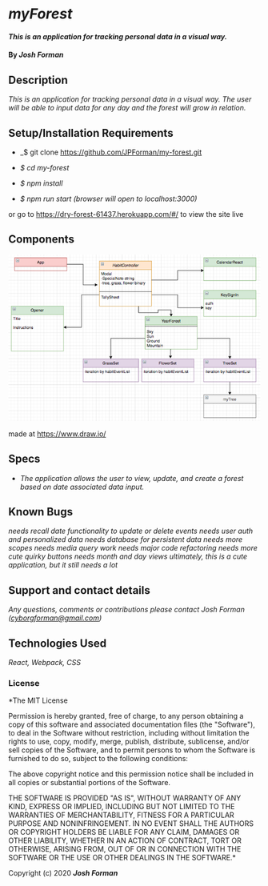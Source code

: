 # _myForest_


#### _This is an application for tracking personal data in a visual way._

#### By _**Josh Forman**_

## Description

_This is an application for tracking personal data in a visual way. The user will be able to input data for any day and the forest will grow in relation._


## Setup/Installation Requirements

* _$ git clone https://github.com/JPForman/my-forest.git  

* _$ cd my-forest_

* _$ npm install_

* _$ npm run start (browser will open to localhost:3000)_  

or go to https://dry-forest-61437.herokuapp.com/#/ to view the site live

## Components

![components](./src/components/images/ComponentDiagram.png)

made at https://www.draw.io/




## Specs

* _The application allows the user to view, update, and create a forest based on date associated data input._

## Known Bugs  
_needs recall date functionality to update or delete events_
_needs user auth and personalized data_
_needs database for persistent data_
_needs more scopes_
_needs media query work_
_needs major code refactoring_
_needs more cute quirky buttons_
_needs month and day views_
_ultimately, this is a cute application, but it still needs a lot_


## Support and contact details

_Any questions, comments or contributions please contact Josh Forman (cyborgforman@gmail.com)_

## Technologies Used

_React, Webpack, CSS_

### License

*The MIT License


Permission is hereby granted, free of charge, to any person obtaining a copy
of this software and associated documentation files (the "Software"), to deal
in the Software without restriction, including without limitation the rights
to use, copy, modify, merge, publish, distribute, sublicense, and/or sell
copies of the Software, and to permit persons to whom the Software is
furnished to do so, subject to the following conditions:

The above copyright notice and this permission notice shall be included in
all copies or substantial portions of the Software.

THE SOFTWARE IS PROVIDED "AS IS", WITHOUT WARRANTY OF ANY KIND, EXPRESS OR
IMPLIED, INCLUDING BUT NOT LIMITED TO THE WARRANTIES OF MERCHANTABILITY,
FITNESS FOR A PARTICULAR PURPOSE AND NONINFRINGEMENT. IN NO EVENT SHALL THE
AUTHORS OR COPYRIGHT HOLDERS BE LIABLE FOR ANY CLAIM, DAMAGES OR OTHER
LIABILITY, WHETHER IN AN ACTION OF CONTRACT, TORT OR OTHERWISE, ARISING FROM,
OUT OF OR IN CONNECTION WITH THE SOFTWARE OR THE USE OR OTHER DEALINGS IN
THE SOFTWARE.*

Copyright (c) 2020 **_Josh Forman_**
